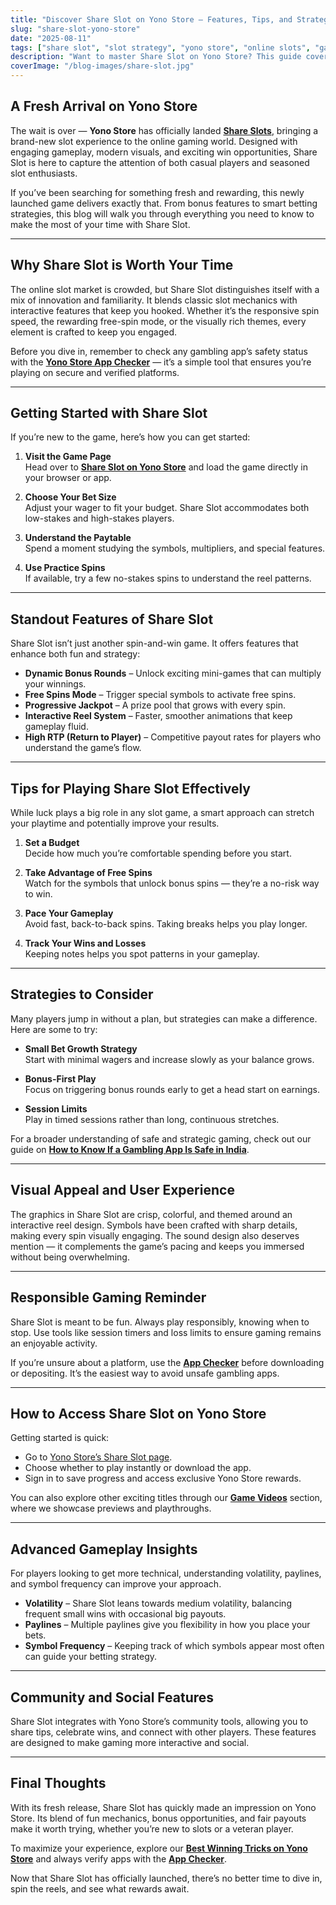 ```yaml
---
title: "Discover Share Slot on Yono Store – Features, Tips, and Strategies"
slug: "share-slot-yono-store"
date: "2025-08-11"
tags: ["share slot", "slot strategy", "yono store", "online slots", "game guide"]
description: "Want to master Share Slot on Yono Store? This guide covers the game’s features, how to play, smart strategies, and where to watch gameplay videos and verify the app."
coverImage: "/blog-images/share-slot.jpg"
---
```


## A Fresh Arrival on Yono Store

The wait is over — **Yono Store** has officially landed **[Share Slots](https://yonostore.app/share-slots)**, bringing a brand-new slot experience to the online gaming world. Designed with engaging gameplay, modern visuals, and exciting win opportunities, Share Slot is here to capture the attention of both casual players and seasoned slot enthusiasts.

If you’ve been searching for something fresh and rewarding, this newly launched game delivers exactly that. From bonus features to smart betting strategies, this blog will walk you through everything you need to know to make the most of your time with Share Slot.

---

## Why Share Slot is Worth Your Time

The online slot market is crowded, but Share Slot distinguishes itself with a mix of innovation and familiarity. It blends classic slot mechanics with interactive features that keep you hooked. Whether it’s the responsive spin speed, the rewarding free-spin mode, or the visually rich themes, every element is crafted to keep you engaged.

Before you dive in, remember to check any gambling app’s safety status with the **[Yono Store App Checker](https://yonostore.app/app-checker)** — it’s a simple tool that ensures you’re playing on secure and verified platforms.

---

## Getting Started with Share Slot

If you’re new to the game, here’s how you can get started:

1. **Visit the Game Page**  
   Head over to **[Share Slot on Yono Store](https://yonostore.app/share-slots)** and load the game directly in your browser or app.

2. **Choose Your Bet Size**  
   Adjust your wager to fit your budget. Share Slot accommodates both low-stakes and high-stakes players.

3. **Understand the Paytable**  
   Spend a moment studying the symbols, multipliers, and special features.

4. **Use Practice Spins**  
   If available, try a few no-stakes spins to understand the reel patterns.

---

## Standout Features of Share Slot

Share Slot isn’t just another spin-and-win game. It offers features that enhance both fun and strategy:

- **Dynamic Bonus Rounds** – Unlock exciting mini-games that can multiply your winnings.  
- **Free Spins Mode** – Trigger special symbols to activate free spins.  
- **Progressive Jackpot** – A prize pool that grows with every spin.  
- **Interactive Reel System** – Faster, smoother animations that keep gameplay fluid.  
- **High RTP (Return to Player)** – Competitive payout rates for players who understand the game’s flow.

---

## Tips for Playing Share Slot Effectively

While luck plays a big role in any slot game, a smart approach can stretch your playtime and potentially improve your results.

1. **Set a Budget**  
   Decide how much you’re comfortable spending before you start.

2. **Take Advantage of Free Spins**  
   Watch for the symbols that unlock bonus spins — they’re a no-risk way to win.

3. **Pace Your Gameplay**  
   Avoid fast, back-to-back spins. Taking breaks helps you play longer.

4. **Track Your Wins and Losses**  
   Keeping notes helps you spot patterns in your gameplay.

---

## Strategies to Consider

Many players jump in without a plan, but strategies can make a difference. Here are some to try:

- **Small Bet Growth Strategy**  
  Start with minimal wagers and increase slowly as your balance grows.

- **Bonus-First Play**  
  Focus on triggering bonus rounds early to get a head start on earnings.

- **Session Limits**  
  Play in timed sessions rather than long, continuous stretches.

For a broader understanding of safe and strategic gaming, check out our guide on **[How to Know If a Gambling App Is Safe in India](https://yonostore.app/blog/safe-gambling-apps-india-guide)**.

---

## Visual Appeal and User Experience

The graphics in Share Slot are crisp, colorful, and themed around an interactive reel design. Symbols have been crafted with sharp details, making every spin visually engaging. The sound design also deserves mention — it complements the game’s pacing and keeps you immersed without being overwhelming.

---

## Responsible Gaming Reminder

Share Slot is meant to be fun. Always play responsibly, knowing when to stop. Use tools like session timers and loss limits to ensure gaming remains an enjoyable activity.

If you’re unsure about a platform, use the **[App Checker](https://yonostore.app/app-checker)** before downloading or depositing. It’s the easiest way to avoid unsafe gambling apps.

---

## How to Access Share Slot on Yono Store

Getting started is quick:

- Go to [Yono Store’s Share Slot page](https://yonostore.app/share-slots).  
- Choose whether to play instantly or download the app.  
- Sign in to save progress and access exclusive Yono Store rewards.

You can also explore other exciting titles through our **[Game Videos](https://yonostore.app/video)** section, where we showcase previews and playthroughs.

---

## Advanced Gameplay Insights

For players looking to get more technical, understanding volatility, paylines, and symbol frequency can improve your approach.

- **Volatility** – Share Slot leans towards medium volatility, balancing frequent small wins with occasional big payouts.  
- **Paylines** – Multiple paylines give you flexibility in how you place your bets.  
- **Symbol Frequency** – Keeping track of which symbols appear most often can guide your betting strategy.

---

## Community and Social Features

Share Slot integrates with Yono Store’s community tools, allowing you to share tips, celebrate wins, and connect with other players. These features are designed to make gaming more interactive and social.

---

## Final Thoughts

With its fresh release, Share Slot has quickly made an impression on Yono Store. Its blend of fun mechanics, bonus opportunities, and fair payouts make it worth trying, whether you’re new to slots or a veteran player.

To maximize your experience, explore our **[Best Winning Tricks on Yono Store](https://yonostore.app/blog/best-winning-tricks-yono)** and always verify apps with the **[App Checker](https://yonostore.app/app-checker)**.

Now that Share Slot has officially launched, there’s no better time to dive in, spin the reels, and see what rewards await.

